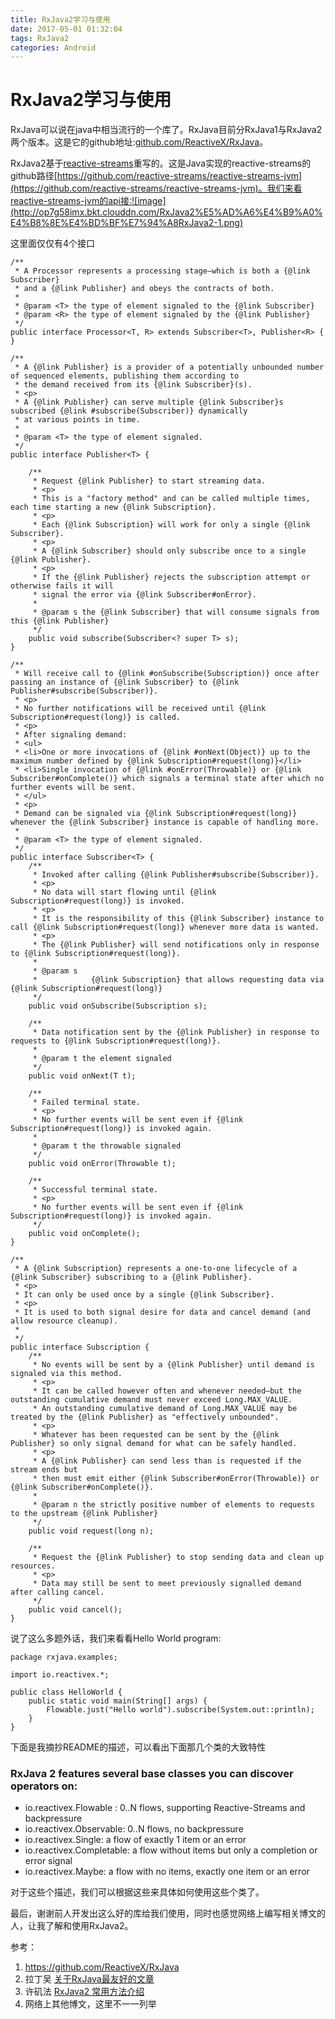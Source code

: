 ```yaml
---
title: RxJava2学习与使用
date: 2017-05-01 01:32:04
tags: RxJava2
categories: Android
---
```


# RxJava2学习与使用

RxJava可以说在java中相当流行的一个库了。RxJava目前分RxJava1与RxJava2两个版本。这是它的github地址:[github.com/ReactiveX/RxJava](https://github.com/ReactiveX/RxJava)。

RxJava2基于[reactive-streams](http://www.reactive-streams.org)重写的。这是Java实现的reactive-streams的github路径[https://github.com/reactive-streams/reactive-streams-jvm](https://github.com/reactive-streams/reactive-streams-jvm)。我们来看reactive-streams-jvm的api接:![image](http://op7g58imx.bkt.clouddn.com/RxJava2%E5%AD%A6%E4%B9%A0%E4%B8%8E%E4%BD%BF%E7%94%A8RxJava2-1.png)

这里面仅仅有4个接口
```
/**
 * A Processor represents a processing stage—which is both a {@link Subscriber}
 * and a {@link Publisher} and obeys the contracts of both.
 *
 * @param <T> the type of element signaled to the {@link Subscriber}
 * @param <R> the type of element signaled by the {@link Publisher}
 */
public interface Processor<T, R> extends Subscriber<T>, Publisher<R> {
}
```

```
/**
 * A {@link Publisher} is a provider of a potentially unbounded number of sequenced elements, publishing them according to
 * the demand received from its {@link Subscriber}(s).
 * <p>
 * A {@link Publisher} can serve multiple {@link Subscriber}s subscribed {@link #subscribe(Subscriber)} dynamically
 * at various points in time.
 *
 * @param <T> the type of element signaled.
 */
public interface Publisher<T> {

    /**
     * Request {@link Publisher} to start streaming data.
     * <p>
     * This is a "factory method" and can be called multiple times, each time starting a new {@link Subscription}.
     * <p>
     * Each {@link Subscription} will work for only a single {@link Subscriber}.
     * <p>
     * A {@link Subscriber} should only subscribe once to a single {@link Publisher}.
     * <p>
     * If the {@link Publisher} rejects the subscription attempt or otherwise fails it will
     * signal the error via {@link Subscriber#onError}.
     *
     * @param s the {@link Subscriber} that will consume signals from this {@link Publisher}
     */
    public void subscribe(Subscriber<? super T> s);
}
```

```
/**
 * Will receive call to {@link #onSubscribe(Subscription)} once after passing an instance of {@link Subscriber} to {@link Publisher#subscribe(Subscriber)}.
 * <p>
 * No further notifications will be received until {@link Subscription#request(long)} is called.
 * <p>
 * After signaling demand:
 * <ul>
 * <li>One or more invocations of {@link #onNext(Object)} up to the maximum number defined by {@link Subscription#request(long)}</li>
 * <li>Single invocation of {@link #onError(Throwable)} or {@link Subscriber#onComplete()} which signals a terminal state after which no further events will be sent.
 * </ul>
 * <p>
 * Demand can be signaled via {@link Subscription#request(long)} whenever the {@link Subscriber} instance is capable of handling more.
 *
 * @param <T> the type of element signaled.
 */
public interface Subscriber<T> {
    /**
     * Invoked after calling {@link Publisher#subscribe(Subscriber)}.
     * <p>
     * No data will start flowing until {@link Subscription#request(long)} is invoked.
     * <p>
     * It is the responsibility of this {@link Subscriber} instance to call {@link Subscription#request(long)} whenever more data is wanted.
     * <p>
     * The {@link Publisher} will send notifications only in response to {@link Subscription#request(long)}.
     * 
     * @param s
     *            {@link Subscription} that allows requesting data via {@link Subscription#request(long)}
     */
    public void onSubscribe(Subscription s);

    /**
     * Data notification sent by the {@link Publisher} in response to requests to {@link Subscription#request(long)}.
     * 
     * @param t the element signaled
     */
    public void onNext(T t);

    /**
     * Failed terminal state.
     * <p>
     * No further events will be sent even if {@link Subscription#request(long)} is invoked again.
     *
     * @param t the throwable signaled
     */
    public void onError(Throwable t);

    /**
     * Successful terminal state.
     * <p>
     * No further events will be sent even if {@link Subscription#request(long)} is invoked again.
     */
    public void onComplete();
}
```
```
/**
 * A {@link Subscription} represents a one-to-one lifecycle of a {@link Subscriber} subscribing to a {@link Publisher}.
 * <p>
 * It can only be used once by a single {@link Subscriber}.
 * <p>
 * It is used to both signal desire for data and cancel demand (and allow resource cleanup).
 *
 */
public interface Subscription {
    /**
     * No events will be sent by a {@link Publisher} until demand is signaled via this method.
     * <p>
     * It can be called however often and whenever needed—but the outstanding cumulative demand must never exceed Long.MAX_VALUE.
     * An outstanding cumulative demand of Long.MAX_VALUE may be treated by the {@link Publisher} as "effectively unbounded".
     * <p>
     * Whatever has been requested can be sent by the {@link Publisher} so only signal demand for what can be safely handled.
     * <p>
     * A {@link Publisher} can send less than is requested if the stream ends but
     * then must emit either {@link Subscriber#onError(Throwable)} or {@link Subscriber#onComplete()}.
     * 
     * @param n the strictly positive number of elements to requests to the upstream {@link Publisher}
     */
    public void request(long n);

    /**
     * Request the {@link Publisher} to stop sending data and clean up resources.
     * <p>
     * Data may still be sent to meet previously signalled demand after calling cancel.
     */
    public void cancel();
}
```
说了这么多题外话，我们来看看Hello World program:

```
package rxjava.examples;

import io.reactivex.*;

public class HelloWorld {
    public static void main(String[] args) {
        Flowable.just("Hello world").subscribe(System.out::println);
    }
}
```
下面是我摘抄README的描述，可以看出下面那几个类的大致特性
### RxJava 2 features several base classes you can discover operators on:

- io.reactivex.Flowable : 0..N flows, supporting Reactive-Streams and backpressure
- io.reactivex.Observable: 0..N flows, no backpressure
- io.reactivex.Single: a flow of exactly 1 item or an error
- io.reactivex.Completable: a flow without items but only a completion or error signal
- io.reactivex.Maybe: a flow with no items, exactly one item or an error

对于这些个描述，我们可以根据这些来具体如何使用这些个类了。






最后，谢谢前人开发出这么好的库给我们使用，同时也感觉网络上编写相关博文的人，让我了解和使用RxJava2。

参考：
1. https://github.com/ReactiveX/RxJava
2. 拉丁吴 [关于RxJava最友好的文章](http://www.jianshu.com/u/1d8042233f67)
3. 许矶法 [RxJava2 常用方法介绍](https://blog.xujifa.cn/2017/02/22/rxjava/)
4. 网络上其他博文，这里不一一列举








